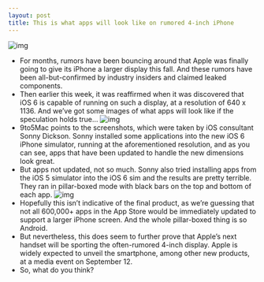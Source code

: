 ```yaml
---
layout: post
title: This is what apps will look like on rumored 4-inch iPhone
---
```

![img](http://media.idownloadblog.com/wp-content/uploads/2012/08/ios-6-stretched-2-e1344543638768.png)
* For months, rumors have been bouncing around that Apple was finally going to give its iPhone a larger display this fall. And these rumors have been all-but-confirmed by industry insiders and claimed leaked components.
* Then earlier this week, it was reaffirmed when it was discovered that iOS 6 is capable of running on such a display, at a resolution of 640 x 1136. And we’ve got some images of what apps will look like if the speculation holds true…
![img](http://media.idownloadblog.com/wp-content/uploads/2012/08/ios-6-streched-3-e1344543959241.png)
* 9to5Mac points to the screenshots, which were taken by iOS consultant Sonny Dickson. Sonny installed some applications into the new iOS 6 iPhone simulator, running at the aforementioned resolution, and as you can see, apps that have been updated to handle the new dimensions look great.
* But apps not updated, not so much. Sonny also tried installing apps from the iOS 5 simulator into the iOS 6 sim and the results are pretty terrible. They ran in pillar-boxed mode with black bars on the top and bottom of each app.
![img](http://media.idownloadblog.com/wp-content/uploads/2012/08/ios-6-stretched-1-e1344543698363.png)
* Hopefully this isn’t indicative of the final product, as we’re guessing that not all 600,000+ apps in the App Store would be immediately updated to support a larger iPhone screen. And the whole pillar-boxed thing is so Android.
* But nevertheless, this does seem to further prove that Apple’s next handset will be sporting the often-rumored 4-inch display. Apple is widely expected to unveil the smartphone, among other new products, at a media event on September 12.
* So, what do you think?

